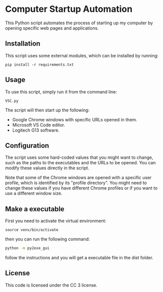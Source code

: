 # Computer Startup Automation

This Python script automates the process of starting up my computer by opening specific web pages and applications.

## Installation

This script uses some external modules, which can be installed by running:

```
pip install -r requirements.txt
```

## Usage

To use this script, simply run it from the command line:

```
VSC.py
```

The script will then start up the following:

* Google Chrome windows with specific URLs opened in them.
* Microsoft VS Code editor.
* Logitech G13 software.

## Configuration

The script uses some hard-coded values that you might want to change, such as the paths to the executables and the URLs to be opened. You can modify these values directly in the script.

Note that some of the Chrome windows are opened with a specific user profile, which is identified by its "profile directory". You might need to change these values if you have different Chrome profiles or if you want to use a different window size.

## Make a executable

First you need to activate the virtual environment:

```
source venv/bin/activate
```

then you can run the following command:

```bash
python -m py2exe_gui
```
follow the instructions and you will get a executable file in the dist folder.

## License

This code is licensed under the CC 3 license.